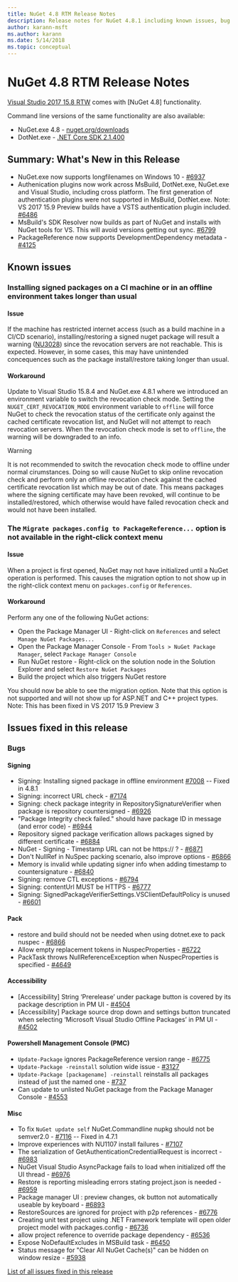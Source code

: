 ```yaml
---
title: NuGet 4.8 RTM Release Notes
description: Release notes for NuGet 4.8.1 including known issues, bug fixes, added features, and DCRs.
author: karann-msft
ms.author: karann
ms.date: 5/14/2018
ms.topic: conceptual
---
```


# NuGet 4.8 RTM Release Notes

[Visual Studio 2017 15.8 RTW](https://www.visualstudio.com/news/releasenotes/vs2017-relnotes) comes with [NuGet 4.8] functionality.

Command line versions of the same functionality are also available:
* NuGet.exe 4.8 - [nuget.org/downloads](https://nuget.org/downloads)
* DotNet.exe - [.NET Core SDK 2.1.400](https://www.microsoft.com/net/download/visual-studio-sdks)


## Summary: What's New in this Release
* NuGet.exe now supports longfilenames on Windows 10 - [#6937](https://github.com/NuGet/Home/issues/6937)
* Authenication plugins now work across MsBuild, DotNet.exe, NuGet.exe and Visual Studio, including cross platform. The first generation of authentication plugins were not supported in MsBuild, DotNet.exe. Note: VS 2017 15.9 Preview builds have a VSTS authentication plugin included. [#6486](https://github.com/NuGet/Home/issues/6486)
* MsBuild's SDK Resolver now builds as part of NuGet and installs with NuGet tools for VS. This will avoid versions getting out sync. [#6799](https://github.com/NuGet/Home/issues/6799)
* PackageReference now supports DevelopmentDependency metadata - [#4125](https://github.com/NuGet/Home/issues/4125)

## Known issues
### Installing signed packages on a CI machine or in an offline environment takes longer than usual

#### Issue
If the machine has restricted internet access (such as a build machine in a CI/CD scenario), installing/restoring a signed nuget package will result a warning ([NU3028](https://docs.microsoft.com/en-us/nuget/reference/errors-and-warnings/nu3028)) since the revocation servers are not reachable. This is expected. However, in some cases, this may have unintended concequences such as the package install/restore taking longer than usual.

#### Workaround
Update to Visual Studio 15.8.4 and NuGet.exe 4.8.1 where we introduced an environment variable to switch the revocation check mode.
Setting the `NUGET_CERT_REVOCATION_MODE` environment variable to `offline` will force NuGet to check the revocation status of the certificate only against the cached certificate revocation list, and NuGet will not attempt to reach revocation servers. When the revocation check mode is set to `offline`, the warning will be downgraded to an info.

> [!Warning]
> It is not recommended to switch the revocation check mode to offline under normal cirumstances. Doing so will cause NuGet to skip online revocation check and perform only an offline revocation check against the cached certificate revocation list which may be out of date. This means packages where the signing certificate may have been revoked, will continue to be installed/restored, which otherwise would have failed revocation check and would not have been installed.

### The `Migrate packages.config to PackageReference...` option is not available in the right-click context menu

#### Issue

When a project is first opened, NuGet may not have initialized until a NuGet operation is performed. This causes the migration option to not show up in the right-click context menu on `packages.config` or `References`.

#### Workaround

Perform any one of the following NuGet actions:
* Open the Package Manager UI - Right-click on `References` and select `Manage NuGet Packages...`
* Open the Package Manager Console - From `Tools > NuGet Package Manager`, select `Package Manager Console`
* Run NuGet restore - Right-click on the solution node in the Solution Explorer and select `Restore NuGet Packages`
* Build the project which also triggers NuGet restore

You should now be able to see the migration option. Note that this option is not supported and will not show up for ASP.NET and C++ project types.
Note: This has been fixed in VS 2017 15.9 Preview 3

## Issues fixed in this release

### Bugs
#### Signing
* Signing: Installing signed package in offline environment [#7008](https://github.com/NuGet/Home/issues/7008) -- Fixed in 4.8.1
* Signing:  incorrect URL check - [#7174](https://github.com/NuGet/Home/issues/7174)
* Signing:  check package integrity in RepositorySignatureVerifier when package is repository countersigned - [#6926](https://github.com/NuGet/Home/issues/6926)
* "Package Integrity check failed." should have package ID in message (and error code) - [#6944](https://github.com/NuGet/Home/issues/6944)
* Repository signed package verification allows packages signed by different certificate - [#6884](https://github.com/NuGet/Home/issues/6884)
* NuGet - Signing - Timestamp URL can not be https:// ? - [#6871](https://github.com/NuGet/Home/issues/6871)
* Don't NullRef in NuSpec packing scenario, also improve options - [#6866](https://github.com/NuGet/Home/issues/6866)
* Memory is invalid while updating signer info when adding timestamp to countersignature - [#6840](https://github.com/NuGet/Home/issues/6840)
* Signing:  remove CTL exceptions - [#6794](https://github.com/NuGet/Home/issues/6794)
* Signing:  contentUrl MUST be HTTPS - [#6777](https://github.com/NuGet/Home/issues/6777)
* Signing:  SignedPackageVerifierSettings.VSClientDefaultPolicy is unused - [#6601](https://github.com/NuGet/Home/issues/6601)


#### Pack
* restore and build should not be needed when using dotnet.exe to pack nuspec - [#6866](https://github.com/NuGet/Home/issues/6866)
* Allow empty replacement tokens in NuspecProperties  - [#6722](https://github.com/NuGet/Home/issues/6722)
* PackTask throws NullReferenceException when NuspecProperties is specified - [#4649](https://github.com/NuGet/Home/issues/4649)

#### Accessibility
* [Accessibility] String ‘Prerelease’ under package button is covered by its package description in PM UI - [#4504](https://github.com/NuGet/Home/issues/4504)
* [Accessibility] Package source drop down and settings button truncated when selecting ‘Microsoft Visual Studio Offline Packages’ in PM UI - [#4502](https://github.com/NuGet/Home/issues/4502)

#### Powershell Management Console (PMC)
* `Update-Package` ignores PackageReference version range - [#6775](https://github.com/NuGet/Home/issues/6775)
* `Update-Package -reinstall` solution wide issue - [#3127](https://github.com/NuGet/Home/issues/3127)
* `Update-Package [packagename] -reinstall` reinstalls all packages instead of just the named one - [#737](https://github.com/NuGet/Home/issues/737)
* Can update to unlisted NuGet package from the Package Manager Console - [#4553](https://github.com/NuGet/Home/issues/4553)

#### Misc
* To fix `NuGet update self` NuGet.Commandline nupkg should not be semver2.0 - [#7116](https://github.com/NuGet/Home/issues/7116) -- Fixed in 4.7.1
* Improve experiences with NU1107 install failures - [#7107](https://github.com/NuGet/Home/issues/7107)
* The serialization of GetAuthenticationCredentialRequest is incorrect - [#6983](https://github.com/NuGet/Home/issues/6983)
* NuGet Visual Studio AsyncPackage fails to load when initialized off the UI thread - [#6976](https://github.com/NuGet/Home/issues/6976)
* Restore is reporting misleading errors stating project.json is needed - [#6959](https://github.com/NuGet/Home/issues/6959)
* Package manager UI : preview changes, ok button not automatically useable by keyboard - [#6893](https://github.com/NuGet/Home/issues/6893)
* RestoreSources are ignored for project with p2p references - [#6776](https://github.com/NuGet/Home/issues/6776)
* Creating unit test project using .NET Framework template will open older project model with packages.config - [#6736](https://github.com/NuGet/Home/issues/6736)
* allow project reference to override package dependency - [#6536](https://github.com/NuGet/Home/issues/6536)
* Expose NoDefaultExcludes in MSBuild task - [#6450](https://github.com/NuGet/Home/issues/6450)
* Status message for "Clear All NuGet Cache(s)" can be hidden on window resize - [#5938](https://github.com/NuGet/Home/issues/5938)


[List of all issues fixed in this release](https://github.com/NuGet/Home/issues?q=is%3Aissue+is%3Aclosed+milestone%3A%224.8")
